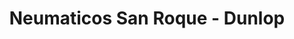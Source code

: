 ---
title: "Neumaticos San Roque - Dunlop"
url: /san-fernando-del-valle-de-catamarca/neumaticos-san-roque-dunlop/
shop: Reifen
---